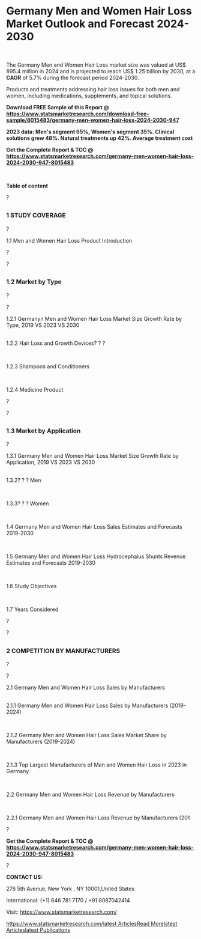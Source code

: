 <h1>Germany Men and Women Hair Loss Market Outlook and Forecast 2024-2030</h1><br/><p>The Germany Men and Women Hair Loss market size was valued at US$ 895.4 million in 2024 and is projected to reach US$ 1.25 billion by 2030, at a <strong>CAGR</strong> of 5.7% during the forecast period 2024-2030.</p>
 
 
 
 <p>Products and treatments addressing hair loss issues for both men and women, including medications, supplements, and topical solutions.</p>
 
 
 
 <p><strong>Download FREE Sample of this Report @ <a href="https://www.statsmarketresearch.com/download-free-sample/8015483/germany-men-women-hair-loss-2024-2030-947">https://www.statsmarketresearch.com/download-free-sample/8015483/germany-men-women-hair-loss-2024-2030-947</a></strong></p>
 
 
 
 <p><strong>2023 data: Men&#39;s segment 65%, Women&#39;s segment 35%. Clinical solutions grew 48%. Natural treatments up 42%. Average treatment cost</strong></p>
 
 
 
 <div><b>Get the Complete Report & TOC @ <a href="https://www.statsmarketresearch.com/germany-men-women-hair-loss-2024-2030-947-8015483">https://www.statsmarketresearch.com/germany-men-women-hair-loss-2024-2030-947-8015483</a></b></div>
 
 
 
 <p><br />
 
 <b>Table of content</b></p>
 
 
 
 <p>? </p>
 
 
 
 <h2><span style="font-size:16px"><strong>1 STUDY COVERAGE</strong></span></h2>
 
 
 
 <p>? </p>
 
 
 
 <p>1.1 Men and Women Hair Loss Product Introduction</p>
 
 
 
 <p>? </p>
 
 
 
 <p>? </p>
 
 
 
 <h2><span style="font-size:16px"><strong>1.2 Market by Type</strong></span></h2>
 
 
 
 <p>? </p>
 
 
 
 <p>? </p>
 
 
 
 <p>1.2.1 Germanyn Men and Women Hair Loss Market Size Growth Rate by Type, 2019 VS 2023 VS 2030<br />
 
 <br />
 
 1.2.2 Hair Loss and Growth Devices? ? ? <br />
 
 <br />
 
 1.2.3 Shampoos and Conditioners<br />
 
 <br />
 
 1.2.4 Medicine Product<br />
 
 ? </p>
 
 
 
 <p>? </p>
 
 
 
 <h2><span style="font-size:16px"><strong>1.3 Market by Application</strong></span></h2>
 
 
 
 <p>? </p>
 
 
 
 <p>1.3.1 Germany Men and Women Hair Loss Market Size Growth Rate by Application, 2019 VS 2023 VS 2030<br />
 
 <br />
 
 1.3.2? ? ? Men<br />
 
 <br />
 
 1.3.3? ? ? Women<br />
 
 <br />
 
 1.4 Germany Men and Women Hair Loss Sales Estimates and Forecasts 2019-2030<br />
 
 <br />
 
 1.5 Germany Men and Women Hair Loss Hydrocephalus Shunts Revenue Estimates and Forecasts 2019-2030<br />
 
 <br />
 
 1.6 Study Objectives<br />
 
 <br />
 
 1.7 Years Considered</p>
 
 
 
 <p>? </p>
 
 
 
 <p>? </p>
 
 
 
 <h2><span style="font-size:16px"><strong>2 COMPETITION BY MANUFACTURERS</strong></span></h2>
 
 
 
 <p>? </p>
 
 
 
 <p>? </p>
 
 
 
 <p>2.1 Germany Men and Women Hair Loss Sales by Manufacturers<br />
 
 <br />
 
 2.1.1 Germany Men and Women Hair Loss Sales by Manufacturers (2019-2024)<br />
 
 <br />
 
 2.1.2 Germany Men and Women Hair Loss Sales Market Share by Manufacturers (2019-2024)<br />
 
 <br />
 
 2.1.3 Top Largest Manufacturers of Men and Women Hair Loss in 2023 in Germany<br />
 
 <br />
 
 2.2 Germany Men and Women Hair Loss Revenue by Manufacturers<br />
 
 <br />
 
 2.2.1 Germany Men and Women Hair Loss Revenue by Manufacturers (201</p>
 
 
 
 <p>? </p>
 
 
 
 <div><b>Get the Complete Report & TOC @ <a href="https://www.statsmarketresearch.com/germany-men-women-hair-loss-2024-2030-947-8015483">https://www.statsmarketresearch.com/germany-men-women-hair-loss-2024-2030-947-8015483</a></b></div>
 
 
 
 <p>? </p>
 
 
 
 <p><b>CONTACT US:</b><br />
 
 276 5th Avenue, New York , NY 10001,United States<br />
 
 International: (+1) 646 781 7170 / +91 8087042414<br />
 
 Visit: <a href="https://www.statsmarketresearch.com/">https://www.statsmarketresearch.com/</a><br />
 
 <a href="https://gyeongbokgung.com">https://www.statsmarketresearch.com/</a><a href="https://hallyeomaritime.com">latest Articles</a><a href="https://jingwansa.com">Read More</a><a href="https://nguoiviet.jp/">latest Articles</a><a href="https://www.intelmarketresearch.com/">latest Publications</a></p>